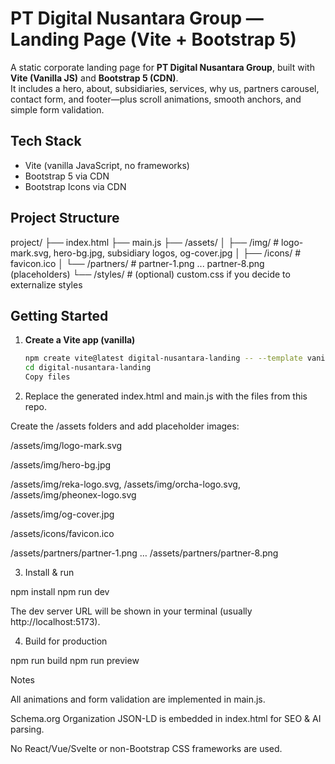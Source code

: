 # PT Digital Nusantara Group — Landing Page (Vite + Bootstrap 5)

A static corporate landing page for **PT Digital Nusantara Group**, built with **Vite (Vanilla JS)** and **Bootstrap 5 (CDN)**.  
It includes a hero, about, subsidiaries, services, why us, partners carousel, contact form, and footer—plus scroll animations, smooth anchors, and simple form validation.

## Tech Stack

- Vite (vanilla JavaScript, no frameworks)
- Bootstrap 5 via CDN
- Bootstrap Icons via CDN

## Project Structure

project/
├── index.html
├── main.js
├── /assets/
│ ├── /img/ # logo-mark.svg, hero-bg.jpg, subsidiary logos, og-cover.jpg
│ ├── /icons/ # favicon.ico
│ └── /partners/ # partner-1.png ... partner-8.png (placeholders)
└── /styles/ # (optional) custom.css if you decide to externalize styles

## Getting Started

1. **Create a Vite app (vanilla)**

   ```bash
   npm create vite@latest digital-nusantara-landing -- --template vanilla
   cd digital-nusantara-landing
   Copy files

   ```

2. Replace the generated index.html and main.js with the files from this repo.

Create the /assets folders and add placeholder images:

/assets/img/logo-mark.svg

/assets/img/hero-bg.jpg

/assets/img/reka-logo.svg, /assets/img/orcha-logo.svg, /assets/img/pheonex-logo.svg

/assets/img/og-cover.jpg

/assets/icons/favicon.ico

/assets/partners/partner-1.png … /assets/partners/partner-8.png

3. Install & run

npm install
npm run dev

The dev server URL will be shown in your terminal (usually http://localhost:5173).

4. Build for production

npm run build
npm run preview

Notes

All animations and form validation are implemented in main.js.

Schema.org Organization JSON-LD is embedded in index.html for SEO & AI parsing.

No React/Vue/Svelte or non-Bootstrap CSS frameworks are used.

